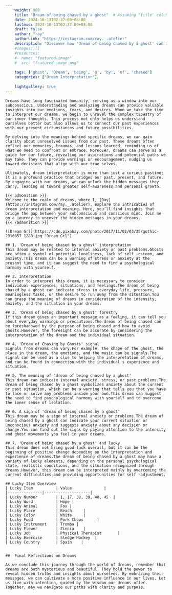 ```yaml
---
    weight: 908
    title: "Dream of being chased by a ghost"  # Assuming 'title' column exists
    date: 2024-10-13T02:37:00+08:00
    lastmod: 2024-10-13T02:37:00+08:00
    draft: false
    author: "ray"
    authorLink: "https://instagram.com/ray._.atelier"
    description: "Discover how 'Dream of being chased by a ghost' can interpret your future and uncover its significant meanings in your life."
    #images: []
    #resources:
    #- name: "featured-image"
    #  src: "featured-image.png"
    
    tags: ['ghost', 'Dream', 'being', 'a', 'by', 'of', 'chased']
    categories: ["Dream Interpretation"]
    
    lightgallery: true
---
```

    
    Dreams have long fascinated humanity, serving as a window into our subconscious. Understanding and analyzing dreams can provide valuable insights into our emotions, fears, and desires. When we take the time to interpret our dreams, we begin to unravel the complex tapestry of our inner thoughts. This process not only helps us understand ourselves better but also allows us to connect our past experiences with our present circumstances and future possibilities.
    
    By delving into the meanings behind specific dreams, we can gain clarity about unresolved issues from our past. These dreams often reflect our memories, traumas, and lessons learned, reminding us of what we need to confront or embrace. Moreover, dreams can serve as a guide for our future, revealing our aspirations and potential paths we may take. They can provide warnings or encouragement, nudging us toward decisions that align with our true selves.
    
    Ultimately, dream interpretation is more than just a curious pastime; it is a profound practice that bridges our past, present, and future. By engaging with our dreams, we can unlock the hidden messages they carry, leading us toward greater self-awareness and personal growth.
    
    {{< admonition >}}
    Welcome to the realm of dreams, where I, [Ray](https://instagram.com/ray._.atelier), explore the intricacies of dream interpretation and meaning. Here, you’ll find insights that bridge the gap between your subconscious and conscious mind. Join me on a journey to uncover the hidden messages in your dreams.
    {{< /admonition >}}
    
    ![Dream Grl](https://cdn.pixabay.com/photo/2017/11/02/03/35/gothic-2910057_1280.jpg "Dream Grl")
    
    ## 1. 'Dream of being chased by a ghost' interpretation
    This dream may be related to internal anxiety or past problems.Ghosts are often a symbol of potential loneliness, lack of self -esteem, and anxiety.This dream can be a warning of stress or anxiety at the present time, and it can suggest the need to find a psychological harmony with yourself.
    
    ## 2. Interpretation
    In order to interpret this dream, it is necessary to consider individual experiences, situations, and feelings.The dream of being chased by a ghost can indicate stress in everyday life, pressure, meaningless tasks, or the desire to run away from the situation.You can grasp the meaning of dreams in consideration of the intensity, anxiety, and the situation in your dreams.
    
    ## 3. 'Dream of being chased by a ghost' forestry
    If this dream gives an important message as a feeling, it can tell you about everyday warnings or precautions.The dream of being chased can be foreshadowed by the purpose of being chased and how to avoid ghosts.However, the foresight can be accurate by considering the interpretation of the dream and the individual situation.
    
    ## 4. 'Dream of Chasing by Ghosts' signal
    Signals from dreams can vary.For example, the shape of the ghost, the place in the dream, the emotions, and the music can be signals.The signal can be used as a clue to helping the interpretation of dreams, and can be found in connection with the individual's experience and situation.
    
    ## 5. The meaning of 'dream of being chased by a ghost'
    This dream can indicate internal anxiety, stress, or past problems.The dream of being chased by a ghost symbolizes anxiety about the current or past situation, which can be a warning that tells you that you have to face or solve any problems inside your own.This dream can suggest the need to find psychological harmony with yourself and to overcome the inner sense of isolation.
    
    ## 6. A sign of 'dream of being chased by a ghost'
    This dream may be a sign of internal anxiety or problems.The dream of being chased by a ghost can indicate your current situation or unconscious anxiety and suggests anxiety about any decision or change.You can find out the signs by paying attention to the intensity and ghost movements you feel in your dreams.
    
    ## 7. 'Dream of being chased by a ghost' and lucky
    This dream does not bring good luck overall, but it can be the beginning of positive change depending on the interpretation and experience of dreams.The dream of being chased by a ghost may have a variety of lucky elements, depending on the personal psychological state, realistic conditions, and the situation recognized through dreams.However, this dream can be interpreted mainly by overcoming the current difficulties and providing opportunities for self -adjustment.
    
    ## Lucky Item Overview
    | Lucky Item          | Value              |
    |---------------|--------------------|
    | Lucky Number        | 1, 17, 38, 39, 40, 45  |
    | Lucky Word          | Hope |
    | Lucky Animal        | Fox |
    | Lucky Place         | Beach     |
    | Lucky Color         | White     |
    | Lucky Food          | Pork Chops      |
    | Lucky Instrument    | Tromba |
    | Lucky Flower        | Zinnia    |
    | Lucky Job           | Physical Therapist       |
    | Lucky Exercise      | Sledge Hockey  |
    | Lucky Country       | Spain    |
    
    
    ##  Final Reflections on Dreams
    
    As we conclude this journey through the world of dreams, remember that dreams are both mysterious and beautiful. They hold the power to reveal hidden truths and insights about ourselves. By embracing their messages, we can cultivate a more positive influence in our lives. Let us live with intention, guided by the wisdom our dreams offer. Together, may we navigate our paths with clarity and purpose.
    